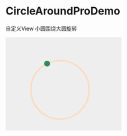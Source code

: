 # CircleAroundProDemo
自定义View 小圆围绕大圆旋转

![image](https://github.com/chaimengmeng/CircleAroundProDemo/blob/master/app/src/main/screenshot/yuan.png)
